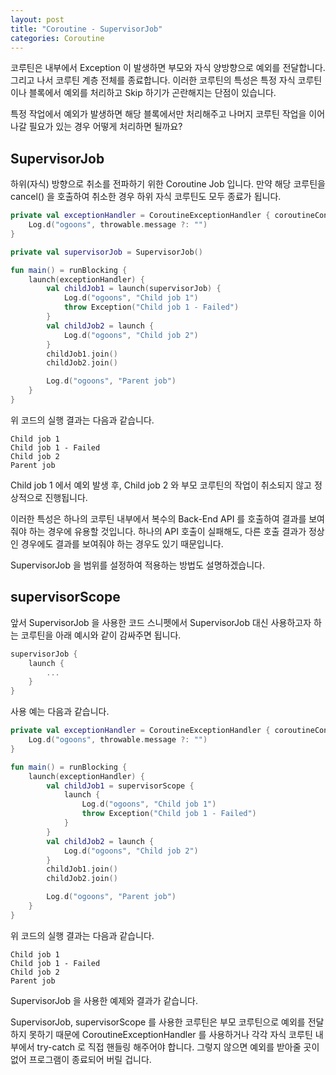 ```yaml
---
layout: post
title: "Coroutine - SupervisorJob"
categories: Coroutine
---
```


코루틴은 내부에서 Exception 이 발생하면 부모와 자식 양방향으로 예외를 전달합니다. 그리고 나서 코루틴 계층 전체를 종료합니다. 이러한 코루틴의 특성은 특정 자식 코루틴이나 블록에서 예외를 처리하고 Skip 하기가 곤란해지는 단점이 있습니다.

특정 작업에서 예외가 발생하면 해당 블록에서만 처리해주고 나머지 코루틴 작업을 이어나갈 필요가 있는 경우 어떻게 처리하면 될까요?

## SupervisorJob

하위(자식) 방향으로 취소를 전파하기 위한 Coroutine Job 입니다.
만약 해당 코루틴을 cancel() 을 호출하여 취소한 경우 하위 자식 코루틴도 모두 종료가 됩니다. 

~~~kotlin
private val exceptionHandler = CoroutineExceptionHandler { coroutineContext, throwable ->
    Log.d("ogoons", throwable.message ?: "")
}

private val supervisorJob = SupervisorJob()

fun main() = runBlocking {
    launch(exceptionHandler) {
        val childJob1 = launch(supervisorJob) {
            Log.d("ogoons", "Child job 1")
            throw Exception("Child job 1 - Failed")
        }
        val childJob2 = launch {
            Log.d("ogoons", "Child job 2")
        }
        childJob1.join()
        childJob2.join()

        Log.d("ogoons", "Parent job")
    }
}
~~~

위 코드의 실행 결과는 다음과 같습니다.

~~~
Child job 1
Child job 1 - Failed
Child job 2
Parent job
~~~

Child job 1 에서 예외 발생 후, Child job 2 와 부모 코루틴의 작업이 취소되지 않고 정상적으로 진행됩니다.

이러한 특성은 하나의 코루틴 내부에서 복수의 Back-End API 를 호출하여 결과를 보여줘야 하는 경우에 유용할 것입니다.
하나의 API 호출이 실패해도, 다른 호출 결과가 정상인 경우에도 결과를 보여줘야 하는 경우도 있기 때문입니다.

SupervisorJob 을 범위를 설정하여 적용하는 방법도 설명하겠습니다.

## supervisorScope

앞서 SupervisorJob 을 사용한 코드 스니펫에서 SupervisorJob 대신 사용하고자 하는 코루틴을 아래 예시와 같이 감싸주면 됩니다.

~~~kotlin
supervisorJob {
    launch {
        ...
    }
}
~~~

사용 예는 다음과 같습니다.

~~~kotlin
private val exceptionHandler = CoroutineExceptionHandler { coroutineContext, throwable ->
    Log.d("ogoons", throwable.message ?: "")
}

fun main() = runBlocking {
    launch(exceptionHandler) {
        val childJob1 = supervisorScope {
            launch {
                Log.d("ogoons", "Child job 1")
                throw Exception("Child job 1 - Failed")
            }
        }
        val childJob2 = launch {
            Log.d("ogoons", "Child job 2")
        }
        childJob1.join()
        childJob2.join()

        Log.d("ogoons", "Parent job")
    }
}
~~~

위 코드의 실행 결과는 다음과 같습니다.

~~~
Child job 1
Child job 1 - Failed
Child job 2
Parent job
~~~

SupervisorJob 을 사용한 예제와 결과가 같습니다.

SupervisorJob, supervisorScope 를 사용한 코루틴은 부모 코루틴으로 예외를 전달하지 못하기 때문에 CoroutineExceptionHandler 를 사용하거나 각각 자식 코루틴 내부에서 try-catch 로 직접 핸들링 해주어야 합니다.
그렇지 않으면 예외를 받아줄 곳이 없어 프로그램이 종료되어 버릴 겁니다.
